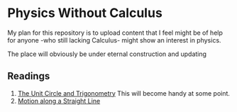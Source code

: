 # Physics Without Calculus

My plan for this repository is to upload content that I feel might be of
help for anyone -who still lacking Calculus- might show an interest in physics.

The place will obviously be under eternal construction and updating

## Readings

1. [The Unit Circle and Trigonometry](notes/The_Unit_Circle_and_Trigonometry.pdf) This will become handy at some point.
2.  [Motion along a Straight Line](notes/LINEAR-MOTION-I.pdf)
